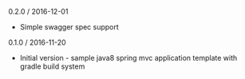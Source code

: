 0.2.0 / 2016-12-01
  * Simple swagger spec support

0.1.0 / 2016-11-20
  * Initial version - sample java8 spring mvc application template with gradle build system
